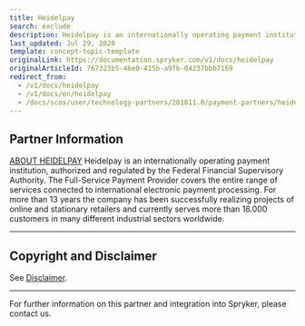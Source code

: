 ```yaml
---
title: Heidelpay
search: exclude
description: Heidelpay is an internationally operating payment institution, authorized and regulated by the Federal Financial Supervisory Authority.
last_updated: Jul 29, 2020
template: concept-topic-template
originalLink: https://documentation.spryker.com/v1/docs/heidelpay
originalArticleId: 767323b5-46e0-415b-a9fb-04237bbb7169
redirect_from:
  - /v1/docs/heidelpay
  - /v1/docs/en/heidelpay
  - /docs/scos/user/technology-partners/201811.0/payment-partners/heidelpay/heidelpay.html
---
```


## Partner Information

[ABOUT HEIDELPAY](https://www.heidelpay.de/)
Heidelpay is an internationally operating payment institution, authorized and regulated by the Federal Financial Supervisory Authority. The Full-Service Payment Provider covers the entire range of services connected to international electronic payment processing. For more than 13 years the company has been successfully realizing projects of online and stationary retailers and currently serves more than 16.000 customers in many different industrial sectors worldwide.

---

## Copyright and Disclaimer

See [Disclaimer](https://github.com/spryker/spryker-documentation).

---
For further information on this partner and integration into Spryker, please contact us.

<div class="hubspot-forms hubspot-forms--docs">
<div class="hubspot-form" id="hubspot-partners-1">
            <div class="script-embed" data-code="
                                            hbspt.forms.create({
				                                portalId: '2770802',
				                                formId: '163e11fb-e833-4638-86ae-a2ca4b929a41',
              	                                onFormReady: function() {
              		                                const hbsptInit = new CustomEvent('hbsptInit', {bubbles: true});
              		                                document.querySelector('#hubspot-partners-1').dispatchEvent(hbsptInit);
              	                                }
				                            });
            "></div>
</div>
</div>
